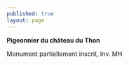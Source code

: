```yaml
---
published: true
layout: page
---
```


**Pigeonnier du château du Thon**

Monument partiellement inscrit, Inv. MH
